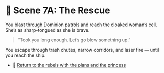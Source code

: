 
# 👸 Scene 7A: The Rescue

You blast through Dominion patrols and reach the cloaked woman’s cell. She’s as sharp-tongued as she is brave.

> “Took you long enough. Let’s go blow something up.”

You escape through trash chutes, narrow corridors, and laser fire — until you reach the ship.

- 🚀 [Return to the rebels with the plans and the princess](./scene8A.md)
